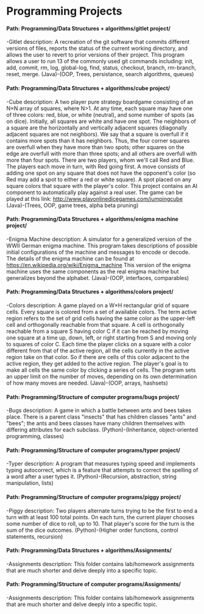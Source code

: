 # Programming Projects

#### Path: Programming/Data Structures + algorithms/gitlet project/
-Gitlet description: A recreation of the git software that commits different versions of files, reports the status of the current working directory, and allows the user to revert to prior versions of their project.  This program allows a user to run 13 of the commonly used git commands including: init, add, commit, rm, log, global-log, find, status, checkout, branch, rm-branch, reset, merge. (Java)-(OOP, Trees, persistance, search algorithms, queues)

#### Path: Programming/Data Structures + algorithms/cube project/
-Cube description: A two player pure strategy boardgame consisting of an N×N array of squares, where N>1. At any time, each square may have one of three colors: red, blue, or white (neutral), and some number of spots (as on dice). Initially, all squares are white and have one spot.
The neighbors of a square are the horizontally and vertically adjacent squares (diagonally adjacent squares are not neighbors). We say that a square is overfull if it contains more spots than it has neighbors. Thus, the four corner squares are overfull when they have more than two spots; other squares on the edge are overfull with more than three spots; and all others are overfull with more than four spots.
There are two players, whom we'll call Red and Blue. The players each move in turn, with Red going first. A move consists of adding one spot on any square that does not have the opponent's color (so Red may add a spot to either a red or white square). A spot placed on any square colors that square with the player's color.
This project contains an AI component to automatically play against a real user.  The game can be played at this link: http://www.playonlinedicegames.com/jumpingcube (Java)-(Trees, OOP, game trees, alpha beta pruning)
  
#### Path: Programming/Data Structures + algorithms/enigma machine project/
-Enigma Machine description: A simulator for a generalized version of the WWII German enigma machine.  This program takes descriptions of possible initial configurations of the machine and messages to encode or decode.  The details of the enigma machine can be found at https://en.wikipedia.org/wiki/Enigma_machine This version of the enigma machine uses the same components as the real enigma machine but generalizes beyond the alphabet. (Java)-(OOP, interfaces, comparables)

#### Path: Programming/Data Structures + algorithms/colors project/
-Colors description: A game played on a W×H rectangular grid of square cells. Every square is colored from a set of available colors. The term active region refers to the set of grid cells having the same color as the upper-left cell and orthogonally reachable from that square. A cell is orthogonally reachable from a square S having color C if it can be reached by moving one square at a time up, down, left, or right starting from S and moving only to squares of color C.
Each time the player clicks on a square with a color different from that of the active region, all the cells currently in the active region take on that color. So if there are cells of this color adjacent to the active region, they get added to the active region.
The player's goal is to make all cells the same color by clicking a series of cells. The program sets an upper limit on the number of moves, depending on its own determination of how many moves are needed. (Java)-(OOP, arrays, hashsets)

#### Path: Programming/Structure of computer programs/bugs project/
-Bugs description:  A game in which a battle between ants and bees takes place.  There is a parent class "insects" that has children classes "ants" and "bees"; the ants and bees classes have many children themselves with differing attributes for each subclass. (Python)-(Inheritance, object-oriented programming, classes)

#### Path: Programming/Structure of computer programs/typer project/
-Typer description:  A program that measures typing speed and implements typing autocorrect, which is a feature that attempts to correct the spelling of a word after a user types it.  (Python)-(Recursion, abstraction, string manipulation, lists)

#### Path: Programming/Structure of computer programs/piggy project/
-Piggy description:  Two players alternate turns trying to be the first to end a turn with at least 100 total points. On each turn, the current player chooses some number of dice to roll, up to 10. That player's score for the turn is the sum of the dice outcomes. (Python)-(Higher order functions, control statements, recursion)

#### Path: Programming/Data Structures + algorithms/Assignments/
-Assignments description: This folder contains lab/homework assignments that are much shorter and delve deeply into a specific topic.

#### Path: Programming/Structure of computer programs/Assignments/
-Assignments description: This folder contains lab/homework assignments that are much shorter and delve deeply into a specific topic.
